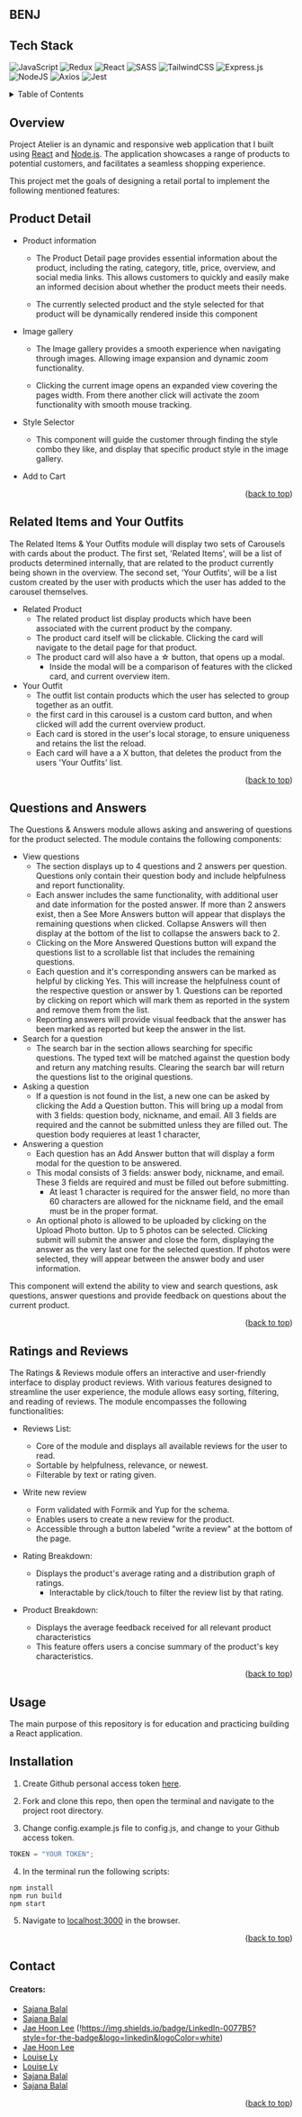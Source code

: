 ## BENJ

## Tech Stack

![JavaScript](https://img.shields.io/badge/javascript-%23323330.svg?style=for-the-badge&logo=javascript&logoColor=%23F7DF1E)
![Redux](https://img.shields.io/badge/redux-%23593d88.svg?style=for-the-badge&logo=redux&logoColor=white)
![React](https://img.shields.io/badge/react-%2320232a.svg?style=for-the-badge&logo=react&logoColor=%2361DAFB)
![SASS](https://img.shields.io/badge/SASS-hotpink.svg?style=for-the-badge&logo=SASS&logoColor=white)
![TailwindCSS](https://img.shields.io/badge/tailwindcss-%2338B2AC.svg?style=for-the-badge&logo=tailwind-css&logoColor=white)
![Express.js](https://img.shields.io/badge/express.js-%23404d59.svg?style=for-the-badge&logo=express&logoColor=%2361DAFB)
![NodeJS](https://img.shields.io/badge/node.js-6DA55F?style=for-the-badge&logo=node.js&logoColor=white)
![Axios](https://img.shields.io/badge/-Axios-671ddf?logo=axios&logoColor=black&style=for-the-badge)
![Jest](https://img.shields.io/badge/Jest-323330?style=for-the-badge&logo=Jest&logoColor=white)

<details>
  <summary>Table of Contents</summary>
  <ol>
    <li>
      <a href="#overview">Overview</a>
      <ul>
        <li><a href="#product-detail">Product Detail</a></li>
        <li><a href="#related-items-and-outfit-creation">Related Items & Outfit Creation</a></li>
        <li><a href="#questions-and-answers">Questions & Answers</a></li>
        <li><a href="#ratings-and-reviews">Ratings & Reviews</a></li>
      </ul>
    </li>
    <li>
      <a href="#installation">Installation</a>
    </li>
    <li><a href="#usage">Usage</a></li>
    <li><a href="#contact">Contact</a></li>
  </ol>
</details>

## Overview

Project Atelier is an dynamic and responsive web application that I built using [React](https://reactjs.org/) and [Node.js](https://nodejs.org/en/). The application showcases a range of products to potential customers, and facilitates a seamless shopping experience.

This project met the goals of designing a retail portal to implement the following mentioned features:

## Product Detail

- Product information

  - The Product Detail page provides essential information about the product, including the rating, category, title, price, overview, and social media links. This allows customers to quickly and easily make an informed decision about whether the product meets their needs.

  - The currently selected product and the style selected for that product will be dynamically rendered inside this component

- Image gallery

  - The Image gallery provides a smooth experience when navigating through images. Allowing image expansion and dynamic zoom functionality.

  - Clicking the current image opens an expanded view covering the pages width. From there another click will activate the zoom functionality with smooth mouse tracking.

- Style Selector

  - This component will guide the customer through finding the style combo they like, and display that specific product style in the image gallery.

- Add to Cart

  <p align="right">(<a href="#top">back to top</a>)</p>

## Related Items and Your Outfits

The Related Items & Your Outfits module will display two sets of Carousels with cards about the product. The first set, 'Related Items', will be a list of products determined internally, that are related to the product currently being shown in the overview. The second set, 'Your Outfits', will be a list custom created by the user with products which the user has added to the carousel themselves.

- Related Product
  - The related product list display products which have been associated with the current product by the company.
  - The product card itself will be clickable. Clicking the card will navigate to the detail page for that product.
  - The product card will also have a ☆ button, that opens up a modal.
    - Inside the modal will be a comparison of features with the clicked card, and current overview item.
- Your Outfit
  - The outfit list contain products which the user has selected to group together as an outfit.
  - the first card in this carousel is a custom card button, and when clicked will add the current overview product.
  - Each card is stored in the user's local storage, to ensure uniqueness and retains the list the reload.
  - Each card will have a a X button, that deletes the product from the users 'Your Outfits' list.

 <p align="right">(<a href="#top">back to top</a>)</p>

## Questions and Answers

The Questions & Answers module allows asking and answering of questions for the product selected. The module contains the following components:

- View questions
  - The section displays up to 4 questions and 2 answers per question. Questions only contain their question body and include helpfulness and report functionality.
  - Each answer includes the same functionality, with additional user and date information for the posted answer. If more than 2 answers exist, then a See More Answers button will appear that displays the remaining questions when clicked. Collapse Answers will then display at the bottom of the list to collapse the answers back to 2.
  - Clicking on the More Answered Questions button will expand the questions list to a scrollable list that includes the remaining questions.
  - Each question and it's corresponding answers can be marked as helpful by clicking Yes. This will increase the helpfulness count of the respective question or answer by 1. Questions can be reported by clicking on report which will mark them as reported in the system and remove them from the list.
  - Reporting answers will provide visual feedback that the answer has been marked as reported but keep the answer in the list.
- Search for a question
  - The search bar in the section allows searching for specific questions. The typed text will be matched against the question body and return any matching results. Clearing the search bar will return the questions list to the original questions.
- Asking a question
  - If a question is not found in the list, a new one can be asked by clicking the Add a Question button. This will bring up a modal from with 3 fields: question body, nickname, and email. All 3 fields are required and the cannot be submitted unless they are filled out. The question body requieres at least 1 character,
- Answering a question
  - Each question has an Add Answer button that will display a form modal for the question to be answered.
  - This modal consists of 3 fields: answer body, nickname, and email. These 3 fields are required and must be filled out before submitting.
    - At least 1 character is required for the answer field, no more than 60 characters are allowed for the nickname field, and the email must be in the proper format.
  - An optional photo is allowed to be uploaded by clicking on the Upload Photo button. Up to 5 photos can be selected. Clicking submit will submit the answer and close the form, displaying the answer as the very last one for the selected question. If photos were selected, they will appear between the answer body and user information.

This component will extend the ability to view and search questions, ask questions, answer questions and provide feedback on questions about the current product.

<p align="right">(<a href="#top">back to top</a>)</p>

## Ratings and Reviews

The Ratings & Reviews module offers an interactive and user-friendly interface to display product reviews. With various features designed to streamline the user experience, the module allows easy sorting, filtering, and reading of reviews. The module encompasses the following functionalities:

- Reviews List:

  - Core of the module and displays all available reviews for the user to read.
  - Sortable by helpfulness, relevance, or newest.
  - Filterable by text or rating given.

- Write new review

  - Form validated with Formik and Yup for the schema.
  - Enables users to create a new review for the product.
  - Accessible through a button labeled "write a review" at the bottom of the page.

- Rating Breakdown:

  - Displays the product's average rating and a distribution graph of ratings.
    - Interactable by click/touch to filter the review list by that rating.

- Product Breakdown:
  - Displays the average feedback received for all relevant product characteristics
  - This feature offers users a concise summary of the product's key characteristics.

<p align="right">(<a href="#top">back to top</a>)</p>

## Usage

The main purpose of this repository is for education and practicing building a React application.

## Installation

1. Create Github personal access token [here](https://www.google.com).

2. Fork and clone this repo, then open the terminal and navigate to the project root directory.

3. Change config.example.js file to config.js, and change to your Github access token.

```js
TOKEN = "YOUR TOKEN";
```

4. In the terminal run the following scripts:

```
npm install
npm run build
npm start
```

5. Navigate to [localhost:3000](http://localhost:3000) in the browser.

<p align="right">(<a href="#top">back to top</a>)</p>

## Contact

#### Creators:

- [Sajana Balal](https://github.com/SajanaB)
- [Sajana Balal](https://github.com/SajanaB)
- [Jae Hoon Lee](https://www.linkedin.com) (!https://img.shields.io/badge/LinkedIn-0077B5?style=for-the-badge&logo=linkedin&logoColor=white)
- [Jae Hoon Lee](https://github.com/SajanaB)
- [Louise Ly](https://www.linkedin.com)
- [Louise Ly](https://www.linkedin.com)
- [Sajana Balal](https://github.com/SajanaB)
- [Sajana Balal](https://github.com/SajanaB)

<p align="right">(<a href="#top">back to top</a>)</p>
